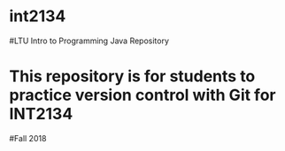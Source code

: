 # int2134
#LTU Intro to Programming Java Repository
# This repository is for students to practice version control with Git for INT2134
#Fall 2018
